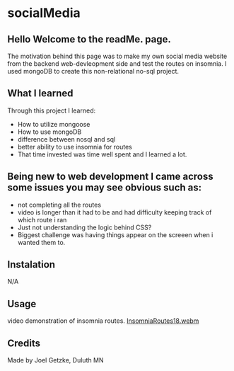 # socialMedia

## Hello Welcome to the readMe. page.
The motivation behind this page was to make my own social media website from the backend web-devleopment side and test the routes on insomnia. I used mongoDB to create this non-relational no-sql project.
## What I learned
Through this project I learned:
* How to utilize mongoose
* How to use mongoDB
* difference between nosql and sql
* better ability to use insomnia for routes
* That time invested was time well spent and I learned a lot.
  
## Being new to web development I came across some issues you may see obvious such as:
* not completing all the routes
* video is longer than it had to be and had difficulty keeping track of which route i ran
* Just not understanding the logic behind CSS?
* Biggest challenge was having things appear on the screeen when i wanted them to.
 ## Instalation
N/A

## Usage
video demonstration of insomnia routes.
[InsomniaRoutes18.webm](https://github.com/Glansburg/socialMedia/assets/117139285/dff6d288-651f-49be-8771-615d1138fee4)




## Credits

Made by Joel Getzke, Duluth MN
